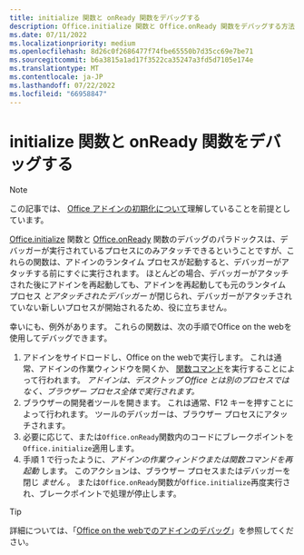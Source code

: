 ```yaml
---
title: initialize 関数と onReady 関数をデバッグする
description: Office.initialize 関数と Office.onReady 関数をデバッグする方法について説明します。
ms.date: 07/11/2022
ms.localizationpriority: medium
ms.openlocfilehash: 8d26c0f2686477f74fbe65550b7d35cc69e7be71
ms.sourcegitcommit: b6a3815a1ad17f3522ca35247a3fd5d7105e174e
ms.translationtype: MT
ms.contentlocale: ja-JP
ms.lasthandoff: 07/22/2022
ms.locfileid: "66958847"
---
```

# <a name="debug-the-initialize-and-onready-functions"></a>initialize 関数と onReady 関数をデバッグする

> [!NOTE]
> この記事では、 [Office アドインの初期化について](../develop/initialize-add-in.md)理解していることを前提としています。

[Office.initialize](/javascript/api/office#office-office-initialize-function(1)) 関数と [Office.onReady](/javascript/api/office#office-office-onready-function(1)) 関数のデバッグのパラドックスは、デバッガーが実行されているプロセスにのみアタッチできるということですが、これらの関数は、アドインのランタイム プロセスが起動すると、デバッガーがアタッチする前にすぐに実行されます。 ほとんどの場合、デバッガーがアタッチされた後にアドインを再起動しても、アドインを再起動しても元のランタイム プロセス *とアタッチされたデバッガー* が閉じられ、デバッガーがアタッチされていない新しいプロセスが開始されるため、役に立ちません。

幸いにも、例外があります。 これらの関数は、次の手順でOffice on the webを使用してデバッグできます。

1. アドインをサイドロードし、Office on the webで実行します。 これは通常、アドインの作業ウィンドウを開くか、 [関数コマンド](../design/add-in-commands.md#types-of-add-in-commands)を実行することによって行われます。 *アドインは、デスクトップ Office とは別のプロセスではなく、ブラウザー プロセス全体で実行されます。*
1. ブラウザーの開発者ツールを開きます。 これは通常、F12 キーを押すことによって行われます。 ツールのデバッガーは、ブラウザー プロセスにアタッチされます。
1. 必要に応じて、または`Office.onReady`関数内のコードにブレークポイントを`Office.initialize`適用します。
1. 手順 1 で行ったように、*アドインの作業ウィンドウまたは関数コマンドを再起動* します。 このアクションは、ブラウザー プロセスまたはデバッガーを閉じ *ません* 。 または`Office.onReady`関数が`Office.initialize`再度実行され、ブレークポイントで処理が停止します。

> [!TIP]
> 詳細については、「[Office on the webでのアドインのデバッグ](debug-add-ins-in-office-online.md)」を参照してください。
